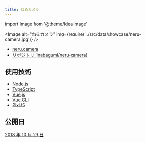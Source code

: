 ```yaml
---
title: ねるカメラ
---
```


import Image from '@theme/IdealImage'

<Image alt="ねるカメラ" img={require('../src/data/showcase/neru-camera.jpg')} />

- [neru.camera](https://neru.camera/)
- [リポジトリ (inabagumi/neru-camera)](https://github.com/inabagumi/neru-camera)

## 使用技術

- [Node.js](https://nodejs.org/ja/)
- [TypeScript](https://www.typescriptlang.org/)
- [Vue.js](https://jp.vuejs.org/)
- [Vue CLI](https://cli.vuejs.org/)
- [PixiJS](https://www.pixijs.com/)

## 公開日

[2018 年 10 月 29 日](https://twitter.com/ykzts/status/1056572968375992320)
